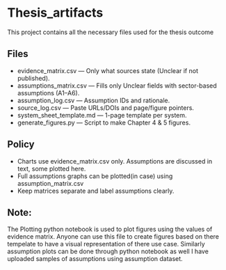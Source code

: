 # Thesis_artifacts
This project contains all the necessary files used for the thesis outcome

## Files
- evidence_matrix.csv — Only what sources state (Unclear if not published).
- assumptions_matrix.csv — Fills only Unclear fields with sector-based assumptions (A1–A6).
- assumption_log.csv — Assumption IDs and rationale.
- source_log.csv — Paste URLs/DOIs and page/figure pointers.
- system_sheet_template.md — 1-page template per system.
- generate_figures.py — Script to make Chapter 4 & 5 figures.

## Policy
- Charts use evidence_matrix.csv only. Assumptions are discussed in text, some plotted here.
- Full assumptions graphs can be plotted(in case) using assumption_matrix.csv
- Keep matrices separate and label assumptions clearly.


## Note: 
The Plotting python notebook is used to plot figures using the values of evidence matrix. Anyone can use this file to create
figures based on there tempelate to have a visual representation of there use case. Similarly assumption plots can be done through python notebook as well
I have uploaded samples of assumptions using assumption dataset. 
